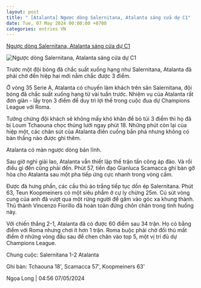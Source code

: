 ```yaml
---
layout: post
title: " [Atalanta] Ngược dòng Salernitana, Atalanta sáng cửa dự C1"
date: Tue, 07 May 2024 00:00:00 +0700
categories: entries VN
---
```

[Ngược dòng Salernitana, Atalanta sáng cửa dự C1](https://www.tinthethao.com.vn/nguoc-dong-salernitana-atalanta-sang-cua-du-c1-d759453.html)

![Ngược dòng Salernitana, Atalanta sáng cửa dự C1](https://media.tinthethao.com.vn/resize/534x280/files/bongda/2024/05/07/5-0525jpg.jpg)

Trước một đội bóng đã chắc suất xuống hạng như Salernitana, Atalanta đã phải chờ đến hiệp hai mới nắm chắc được 3 điểm.

Ở vòng 35 Serie A, Atalanta có chuyến làm khách trên sân Salernitana, đội bóng đã chắc suất xuống hạng từ vài tuần trước. Nhiệm vụ của Atalanta rất đơn giản - lấy trọn 3 điểm để duy trì lợi thế trong cuộc đua dự Champions League với Roma.

Tưởng chừng đội khách sẽ không mấy khó khăn để bỏ túi 3 điểm thì họ đã bị Loum Tchaouna chọc thủng lưới ngay phút 18. Những phút còn lại của hiệp một, các chân sút của Atalanta điên cuồng bắn phá nhưng không có bàn thắng nào được ghi thêm.

Atalanta có màn ngược dòng bản lĩnh.

Sau giờ nghỉ giải lao, Atalanta vẫn thiết lập thế trận tấn công áp đảo. Và rồi điều gì đến cũng phải đến. Phút 57, tiền đạo Gianluca Scamacca ghi bàn gỡ hòa cho Atalanta sau một pha tiếp ứng cực nhanh trong vòng cấm.

Được đà hưng phấn, các cầu thủ áo trắng tiếp tục dồn ép Salernitana. Phút 63, Teun Koopmeiners có một siêu phẩm ở cự ly chừng 25m. Cú sút vòng cung của anh đã vượt qua một rừng người để găm vào góc xa khung thành. Thủ thành Vincenzo Fiorillo đã hoàn toàn đứng chôn chân trong tình huống này.

Với chiến thắng 2-1, Atalanta đã có được 60 điểm sau 34 trận. Họ có bằng điểm với Roma nhưng chơi ít hơn 1 trận. Roma buộc phải chờ đối thủ mất điểm ở những vòng đấu sau để chen chân vào top 5, một vị trí đủ dự Champions League.

Chung cuộc: Salernitana 1-2 Atalanta

Ghi bàn: Tchaouna 18', Scamacca 57', Koopmeiners 63'

Ngọa Long | 04:56 07/05/2024

